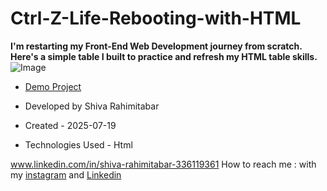 # Ctrl-Z-Life-Rebooting-with-HTML
**I'm restarting my Front-End Web Development journey from scratch. Here's a simple table I built to practice and refresh my HTML table skills.**
![Image](https://github.com/user-attachments/assets/e85c7226-5d92-48fb-90a7-20680c7d2f7a)
- [Demo Project](https://rahimitabarshiva.github.io/Ctrl-Z-Life-Rebooting-with-HTML/)

- Developed by Shiva Rahimitabar

- Created - 2025-07-19

- Technologies Used - Html

www.linkedin.com/in/shiva-rahimitabar-336119361
How to reach me : 
with my [instagram](https://www.instagram.com/shiva.rahimitabar.dev) and [Linkedin](https://www.linkedin.com/in/shiva-rahimitabar-336119361)
